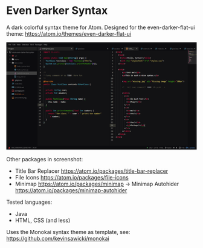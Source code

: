 # Even Darker Syntax

A dark colorful syntax theme for Atom.
Designed for the even-darker-flat-ui theme: https://atom.io/themes/even-darker-flat-ui

![even-darker-flat-syntax](https://raw.githubusercontent.com/staxx6/atom-even-darker-flat-syntax/master/screenshot.png)

Other packages in screenshot:
  - Title Bar Replacer https://atom.io/packages/title-bar-replacer
  - File Icons https://atom.io/packages/file-icons
  - Minimap https://atom.io/packages/minimap
    -> Minimap Autohider https://atom.io/packages/minimap-autohider

Tested languages:
  - Java
  - HTML, CSS (and less)

Uses the Monokai syntax theme as template, see: https://github.com/kevinsawicki/monokai
